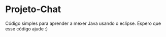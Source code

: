 # Projeto-Chat
Código simples para aprender a mexer Java usando o eclipse. Espero que esse código ajude :)
